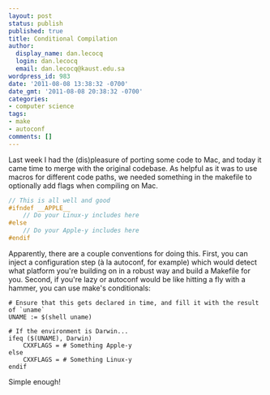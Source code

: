 ```yaml
---
layout: post
status: publish
published: true
title: Conditional Compilation
author:
  display_name: dan.lecocq
  login: dan.lecocq
  email: dan.lecocq@kaust.edu.sa
wordpress_id: 983
date: '2011-08-08 13:38:32 -0700'
date_gmt: '2011-08-08 20:38:32 -0700'
categories:
- computer science
tags:
- make
- autoconf
comments: []
---
```

Last week I had the (dis)pleasure of porting some code to Mac, and today it came time to merge with the original codebase. As helpful as it was to use macros for different code paths, we needed something in the makefile to optionally add flags when compiling on Mac.

```C
// This is all well and good
#ifndef __APPLE__
    // Do your Linux-y includes here
#else
    // Do your Apple-y includes here
#endif
```

Apparently, there are a couple conventions for doing this. First, you can inject a configuration step (à la autoconf, for example) which would detect what platform you're building on in a robust way and build a Makefile for you. Second, if you're lazy or autoconf would be like hitting a fly with a hammer, you can use make's conditionals:

```make
# Ensure that this gets declared in time, and fill it with the result of `uname`
UNAME := $(shell uname)

# If the environment is Darwin...
ifeq ($(UNAME), Darwin)
    CXXFLAGS = # Something Apple-y
else
    CXXFLAGS = # Something Linux-y
endif
```

Simple enough!
